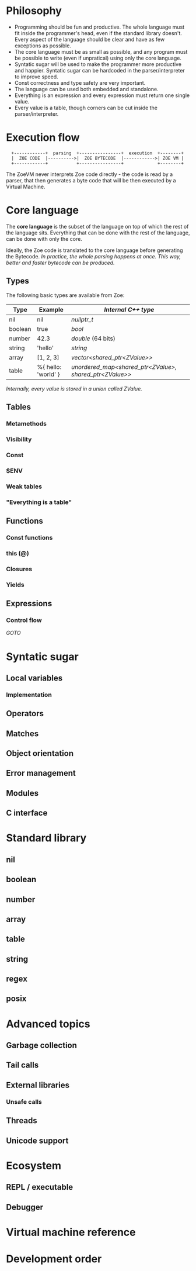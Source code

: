 Philosophy
==========

* Programming should be fun and productive. The whole language must fit inside the programmer's head, even if the standard library doesn't. Every aspect of the language should be clear and have as few exceptions as possible.
* The core language must be as small as possible, and any program must be possible to write (even if unpratical) using only the core language.
* Syntatic sugar will be used to make the programmer more productive and happier. Syntatic sugar can be hardcoded in the parser/interpreter to improve speed.
* Const correctness and type safety are very important.
* The language can be used both embedded and standalone.
* Everything is an expression and every expression must return one single value.
* Every value is a table, though corners can be cut inside the parser/interpreter.


Execution flow
==============

~~~~~~~~~~~
  +------------+  parsing  +----------------+  execution  +--------+
  |  ZOE CODE  |---------->|  ZOE BYTECODE  |------------>| ZOE VM |
  +------------+           +----------------+             +--------+
~~~~~~~~~~~

The ZoeVM never interprets Zoe code directly - the code is read by a parser, that then generates a byte code that will be then executed by a Virtual Machine.


Core language
=============

The **core language** is the subset of the language on top of which the rest of the language sits. Everything that can be done with the rest of the language, can be done with only the core.

Ideally, the Zoe code is translated to the core language before generating the Bytecode. _In practice, the whole parsing happens at once. This way, better and faster bytecode can be produced._

Types
-----

The following basic types are available from Zoe:

| Type    | Example    | _Internal C++ type_ |
| ------- | ---------- | ------------------- |
| nil     | nil        | _nullptr\_t_        |
| boolean | true       | _bool_              |
| number  | 42.3       | _double_ (64 bits)  |
| string  | 'hello'    | _string_            |
| array   | [1, 2, 3]  | _vector\<shared\_ptr\<ZValue>>_ |
| table   | %{ hello: 'world' } | _unordered\_map\<shared\_ptr\<ZValue>, shared\_ptr\<ZValue>>_ | _.

_Internally, every value is stored in a union called ZValue._

Tables
------



### Metamethods

### Visibility

### Const 

### $ENV

### Weak tables

### "Everything is a table"


Functions
---------

### Const functions

### this (@)

### Closures

### Yields


Expressions
-----------

### Control flow
_GOTO_


Syntatic sugar
==============


Local variables
---------------

### Implementation


Operators
---------


Matches
-------


Object orientation
------------------


Error management
----------------


Modules
-------


C interface
-----------


Standard library
================

## nil

## boolean

## number

## array

## table

## string

## regex

## posix


Advanced topics
===============

Garbage collection
------------------

Tail calls
----------

External libraries
------------------

### Unsafe calls

Threads
-------

Unicode support
---------------


Ecosystem
=========

## REPL / executable

## Debugger


Virtual machine reference
=========================


Development order
=================


<!--
vim: wrap lbr nolist
-->
